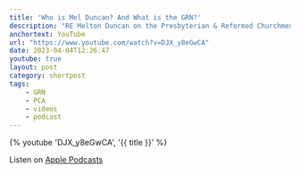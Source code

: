 ```yaml
---
title: 'Who is Mel Duncan? And What is the GRN?'
description: "RE Melton Duncan on the Presbyterian & Reformed Churchmen Podcast"
anchortext: YouTube
url: "https://www.youtube.com/watch?v=DJX_y8eGwCA"
date: 2023-04-04T12:26:47
youtube: true
layout: post
category: shortpost
tags:
    - GRN
    - PCA
    - videos
    - podcast
---
```


{% youtube 'DJX_y8eGwCA', '{{ title }}' %}

Listen on [Apple Podcasts](https://podcasts.apple.com/us/podcast/getting-to-know-mel-duncan-the-grn/id1658431714?i=1000607403840)